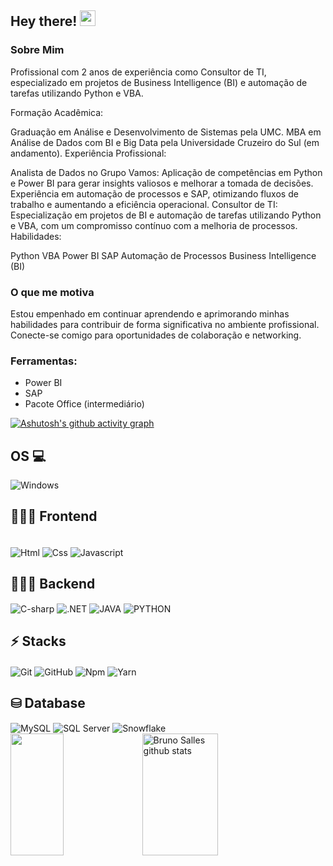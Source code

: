 <h2 align="left"> Hey there! <img src = "https://raw.githubusercontent.com/MartinHeinz/MartinHeinz/master/wave.gif" width = 25px> <br /> </h2> 

<h3>Sobre Mim</h3>
Profissional com 2 anos de experiência como Consultor de TI, especializado em projetos de Business Intelligence (BI) e automação de tarefas utilizando Python e VBA.

Formação Acadêmica:

Graduação em Análise e Desenvolvimento de Sistemas pela UMC.
MBA em Análise de Dados com BI e Big Data pela Universidade Cruzeiro do Sul (em andamento).
Experiência Profissional:

Analista de Dados no Grupo Vamos: Aplicação de competências em Python e Power BI para gerar insights valiosos e melhorar a tomada de decisões. Experiência em automação de processos e SAP, otimizando fluxos de trabalho e aumentando a eficiência operacional.
Consultor de TI: Especialização em projetos de BI e automação de tarefas utilizando Python e VBA, com um compromisso contínuo com a melhoria de processos.
Habilidades:

Python
VBA
Power BI
SAP
Automação de Processos
Business Intelligence (BI)

<h3>O que me motiva</h3>
Estou empenhado em continuar aprendendo e aprimorando minhas habilidades para contribuir de forma significativa no ambiente profissional. Conecte-se comigo para oportunidades de colaboração e networking.

### Ferramentas:

- Power BI
- SAP
- Pacote Office (intermediário)

[![Ashutosh's github activity graph](https://github-readme-activity-graph.vercel.app/graph?username=BLSalles&bg_color=0d1117&color=3333FF&line=3333FF&point=ff9494&area=true&hide_border=true)](https://github.com/ashutosh00710/github-readme-activity-graph)

## OS 💻
<img align="center" alt="Windows" src="https://img.shields.io/badge/Windows-0078D6?style=for-the-badge&logo=windows&logoColor=white" />

## 👨🏾‍💻 Frontend
  <div style="display: inline_block"><br> 
<img align="center" alt="Html" src="https://img.shields.io/badge/HTML5-E34F26?style=for-the-badge&logo=html5&logoColor=white" />
<img align="center" alt="Css" src="https://img.shields.io/badge/CSS3-1572B6?style=for-the-badge&logo=css3&logoColor=white" />
<img align="center" alt="Javascript" src="https://img.shields.io/badge/JavaScript-F7DF1E?style=for-the-badge&logo=javascript&logoColor=black" />

## 👨🏾‍💻 Backend
<img align="center" alt="C-sharp" src="https://img.shields.io/badge/C%23-239120?style=for-the-badge&logo=csharp&logoColor=white" />   
<img align="center" alt=".NET" src="https://img.shields.io/badge/.NET-512BD4?style=for-the-badge&logo=dotnet&logoColor=white" />
<img align="center" alt="JAVA" src="https://img.shields.io/badge/Java-F7DF1E?style=for-the-badge&logo=java&logoColor=white" />
<img align="center" alt="PYTHON" src="https://img.shields.io/badge/Python-363636?style=for-the-badge&logo=python&logoColor=white" />

## ⚡ Stacks 
<img align="center" alt="Git" src="https://img.shields.io/badge/GIT-E44C30?style=for-the-badge&logo=git&logoColor=white" />
<img align="center" alt="GitHub" src="https://img.shields.io/badge/GitHub-100000?style=for-the-badge&logo=github&logoColor=white" />
<img align="center" alt="Npm" src="https://img.shields.io/badge/NPM-%23CB3837.svg?style=for-the-badge&logo=npm&logoColor=white" />
<img align="center" alt="Yarn" src="https://img.shields.io/badge/yarn-%232C8EBB.svg?style=for-the-badge&logo=yarn&logoColor=white" />

## ⛁ Database
<img align="center" alt="MySQL" src="https://img.shields.io/badge/MySQL-4479A1?style=for-the-badge&logo=mysql&logoColor=white" />
<img align="center" alt="SQL Server" src="https://img.shields.io/badge/SQL%20Server-CC2927?style=for-the-badge&logo=microsoft%20sql%20server&logoColor=white" />
<img align="center" alt="Snowflake" src="https://img.shields.io/badge/Snowflake-29B5E8?style=for-the-badge&logo=snowflake&logoColor=white" />

<div>
  <img width="41%" height="195px" src="https://github-readme-stats.vercel.app/api/top-langs/?username=BLSalles&layout=compact&hide_border=true&title_color=FBFCFC&text_color=ff91a4&bg_color=0d1117" />
  <img width="49%" height="195px" src="https://github-readme-stats.vercel.app/api?username=BLSalles&show_icons=true&count_private=true&hide_border=true&title_color=FBFCFC&icon_color=FBFCFC&text_color=c9d1d9&bg_color=0d1117" alt="Bruno Salles github stats" />
</div>

